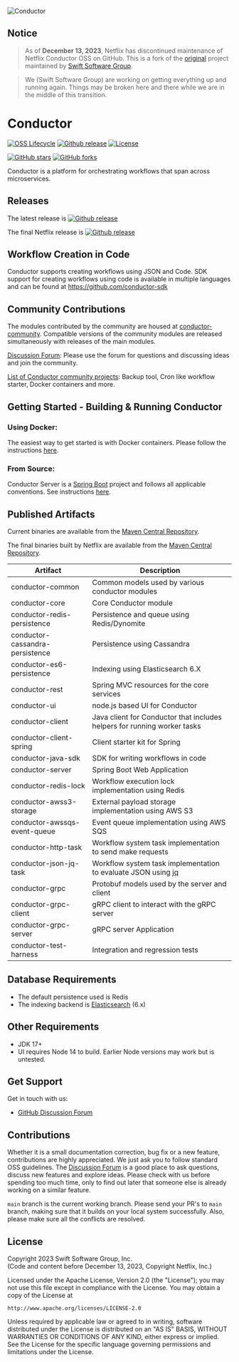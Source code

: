 ![Conductor](docs/docs/img/logo.png)

## Notice

> As of **December 13, 2023**, Netflix has discontinued maintenance of Netflix Conductor OSS on GitHub. This is a fork of the [original](https://github.com/Netflix/conductor) project maintained by [Swift Software Group](https://www.swiftsoftwaregroup.com).

> We (Swift Software Group) are working on getting everything up and running again. Things may be broken here and there while we are in the middle of this transition.   

# Conductor
[![OSS Lifecycle](https://img.shields.io/osslifecycle/swift-conductor/conductor.svg)]()
[![Github release](https://img.shields.io/github/v/release/swift-conductor/conductor.svg)](https://github.com/swift-conductor/conductor/releases)
[![License](https://img.shields.io/github/license/swift-conductor/conductor.svg)](http://www.apache.org/licenses/LICENSE-2.0)

[![GitHub stars](https://img.shields.io/github/stars/swift-conductor/conductor.svg?style=social&label=Star&maxAge=2592000)](https://github.com/swift-conductor/conductor/stargazers/)
[![GitHub forks](https://img.shields.io/github/forks/swift-conductor/conductor.svg?style=social&label=Fork&maxAge=2592000)](https://github.com/swift-conductor/conductor/network/)

Conductor is a platform for orchestrating workflows that span across microservices.

## Releases

The latest release is [![Github release](https://img.shields.io/github/v/release/swift-conductor/conductor.svg)](https://github.com/swift-conductor/conductor/releases)

The final Netflix release is [![Github release](https://img.shields.io/github/v/release/Netflix/conductor.svg)](https://github.com/Netflix/conductor/releases)

## Workflow Creation in Code

Conductor supports creating workflows using JSON and Code. SDK support for creating workflows using code is available in multiple languages and can be found at https://github.com/conductor-sdk

## Community Contributions

The modules contributed by the community are housed at [conductor-community](https://github.com/swift-conductor/conductor-community). Compatible versions of the community modules are released simultaneously with releases of the main modules.

[Discussion Forum](https://github.com/swift-conductor/conductor/discussions): Please use the forum for questions and discussing ideas and join the community.

[List of Conductor community projects](https://github.com/swift-conductor/conductor-docs/blob/main/docs/resources/related.md): Backup tool, Cron like workflow starter, Docker containers and more.

## Getting Started - Building & Running Conductor

###  Using Docker:

The easiest way to get started is with Docker containers. Please follow the instructions [here](https://swiftconductor.com/devguide/running/docker.html). 

###  From Source:

Conductor Server is a [Spring Boot](https://spring.io/projects/spring-boot) project and follows all applicable conventions. See instructions [here](https://swiftconductor.com/devguide/running/source.html).

## Published Artifacts

Current binaries are available from the [Maven Central Repository](https://search.maven.org/search?q=g:com.swiftconductor).

The final binaries built by Netflix are available from the [Maven Central Repository](https://search.maven.org/search?q=g:com.swiftconductor).

| Artifact                        | Description                                                                                     |
|---------------------------------|-------------------------------------------------------------------------------------------------|
| conductor-common                | Common models used by various conductor modules                                                 |
| conductor-core                  | Core Conductor module                                                                           |
| conductor-redis-persistence     | Persistence and queue using Redis/Dynomite                                                      |
| conductor-cassandra-persistence | Persistence using Cassandra                                                                     |
| conductor-es6-persistence       | Indexing using Elasticsearch 6.X                                                                |
| conductor-rest                  | Spring MVC resources for the core services                                                      |
| conductor-ui                    | node.js based UI for Conductor                                                                  |
| conductor-client                | Java client for Conductor that includes helpers for running worker tasks                        |
| conductor-client-spring         | Client starter kit for Spring                                                                   |
| conductor-java-sdk              | SDK for writing workflows in code                                                               |
| conductor-server                | Spring Boot Web Application                                                                     |
| conductor-redis-lock            | Workflow execution lock implementation using Redis                                              |
| conductor-awss3-storage         | External payload storage implementation using AWS S3                                            |
| conductor-awssqs-event-queue    | Event queue implementation using AWS SQS                                                        |
| conductor-http-task             | Workflow system task implementation to send make requests                                       |
| conductor-json-jq-task          | Workflow system task implementation to evaluate JSON using [jq](https://stedolan.github.io/jq/) |
| conductor-grpc                  | Protobuf models used by the server and client                                                   |
| conductor-grpc-client           | gRPC client to interact with the gRPC server                                                    |
| conductor-grpc-server           | gRPC server Application                                                                         |
| conductor-test-harness          | Integration and regression tests                                                                |

## Database Requirements

* The default persistence used is Redis
* The indexing backend is [Elasticsearch](https://www.elastic.co/) (6.x)

## Other Requirements

* JDK 17+
* UI requires Node 14 to build. Earlier Node versions may work but is untested.

## Get Support

Get in touch with us:
* [GitHub Discussion Forum](https://github.com/swift-conductor/conductor/discussions)

## Contributions

Whether it is a small documentation correction, bug fix or a new feature, contributions are highly appreciated. We just ask you to follow standard OSS guidelines. The [Discussion Forum](https://github.com/swift-conductor/conductor/discussions) is a good place to ask questions, discuss new features and explore ideas. Please check with us before spending too much time, only to find out later that someone else is already working on a similar feature.

`main` branch is the current working branch. Please send your PR's to `main` branch, making sure that it builds on your local system successfully. Also, please make sure all the conflicts are resolved.

## License

Copyright 2023 Swift Software Group, Inc.  
(Code and content before December 13, 2023, Copyright Netflix, Inc.)

Licensed under the Apache License, Version 2.0 (the "License");
you may not use this file except in compliance with the License.
You may obtain a copy of the License at

    http://www.apache.org/licenses/LICENSE-2.0

Unless required by applicable law or agreed to in writing, software
distributed under the License is distributed on an "AS IS" BASIS,
WITHOUT WARRANTIES OR CONDITIONS OF ANY KIND, either express or implied.
See the License for the specific language governing permissions and
limitations under the License.

